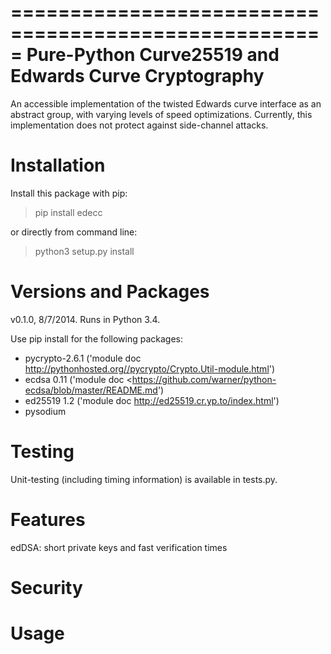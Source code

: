 =====================================================
Pure-Python Curve25519 and Edwards Curve Cryptography
===================================================== 

An accessible implementation of the twisted Edwards curve interface as an abstract group, with varying levels of speed optimizations.
Currently, this implementation does not protect against side-channel attacks. 


Installation
============
Install this package with pip: 
> pip install edecc 

or directly from command line: 
> python3 setup.py install

Versions and Packages 
=====================
v0.1.0, 8/7/2014. 
Runs in Python 3.4. 

Use pip install for the following packages:
* pycrypto-2.6.1 ('module doc <http://pythonhosted.org//pycrypto/Crypto.Util-module.html>')
* ecdsa 0.11 ('module doc <https://github.com/warner/python-ecdsa/blob/master/README.md')
* ed25519 1.2 ('module doc <http://ed25519.cr.yp.to/index.html>')
* pysodium 

Testing
=======
Unit-testing (including timing information) is available in tests.py. 

Features
========
edDSA: short private keys and fast verification times 

Security
========

Usage
=====